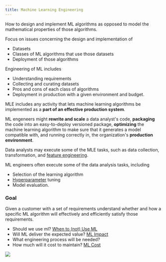 ```yaml
---
title: Machine Learning Engineering
---
```


How to design and implement ML algorithms as opposed to model the mathematical properties of those algorithms.

Focus on issues concerning the design and implementation of
- Datasets
- Classes of ML algorithms that use those datasets
- Deployment of those algorithms

Engineering of ML includes
- Understanding requirements
- Collecting and curating datasets
- Pros and cons of each class of algorithms
- Deployment in production with a given environment and budget.

MLE includes any activity that lets machine learning algorithms be implemented as a **part of an effective production system**.

ML engeneers might **rewrite and scale** a data analyst's code, **packaging** the code into an easy-to-deploy versioned package, **optimizing** the machine learning algorithm to make sure that it generates a model compatible with, and running correctly in, the organization's **production environment**.

Data analysts may execute some of the MLE tasks, such as data collection, transformation, and [feature engineering](/machine-learning-foundations/feature-engineering).

ML engineers often execute some of the data analysis tasks, including
- Selection of the learning algorithm
- [Hyperparameter](/machine-learning-foundations/parameters-and-hyperparameters) tuning
- Model evaluation.


### Goal
Given a customer with a set of requirements understand whether and how a specific ML algorithm will effectively and efficiently satisfy those requirements.
- Should we use ml? [When to (not) Use ML](/machine-learning-foundations/when-to-not-use-ml)
- Will ML deliver the expected value? [ML Impact](/machine-learning-foundations/ml-impact)
- What engineering process will be needed?
- How much will it cost to maintain? [ML Cost](/machine-learning-foundations/ml-cost)

![](../attachments/cleanshot-2025-01-12-at-1021362x.png)